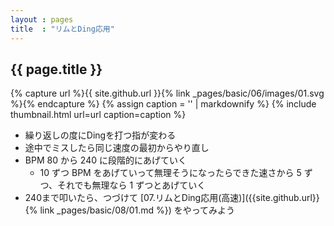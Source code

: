 ```yaml
---
layout : pages
title  : "リムとDing応用"
---
```


## {{ page.title }}

{% capture url %}{{ site.github.url }}{% link _pages/basic/06/images/01.svg %}{% endcapture %}
{% assign caption = '' | markdownify %}
{% include thumbnail.html url=url caption=caption %}

* 繰り返しの度にDingを打つ指が変わる
* 途中でミスしたら同じ速度の最初からやり直し
* BPM 80 から 240 に段階的にあげていく
  * 10 ずつ BPM をあげていって無理そうになったらできた速さから 5 ずつ、それでも無理なら 1 ずつとあげていく
* 240まで叩いたら、つづけて [07.リムとDing応用(高速)]({{site.github.url}}{% link _pages/basic/08/01.md %}) をやってみよう
